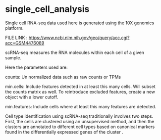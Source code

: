 # single_cell_analysis

Single cell RNA-seq data used here is generated using the 10X genomics platform.

FILE LINK  : https://www.ncbi.nlm.nih.gov/geo/query/acc.cgi?acc=GSM4476089

scRNA-seq measures the RNA molecules within each cell of a given sample.

Here the parameters used are:

counts: Un normalized data such as raw counts or TPMs

min.cells: Include features detected in at least this many cells. Will subset the counts matrix as well. 
To reintroduce excluded features, create a new object with a lower cutoff.

min.features: Include cells where at least this many features are detected.

Cell type identification using scRNA-seq traditionally involves two steps.
First, the cells are clustered using an unsupervised method, and then the clusters are 
annotated to different cell types based on canonical markers found in the differentially expressed genes of the cluster .
